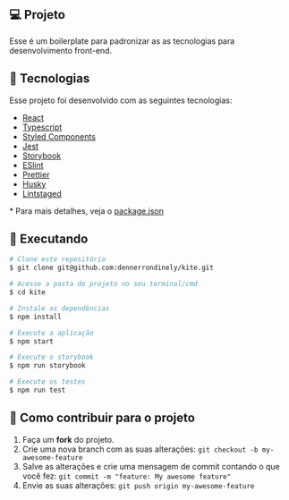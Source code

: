 
## 💻 Projeto

Esse é um boilerplate para padronizar as as tecnologias para desenvolvimento front-end.

## 🚀 Tecnologias

Esse projeto foi desenvolvido com as seguintes tecnologias:

- [React](https://pt-br.reactjs.org/)
- [Typescript](https://www.typescriptlang.org/)
- [Styled Components](https://styled-components.com/)
- [Jest](https://jestjs.io/)
- [Storybook](https://storybook.js.org/)
- [ESlint](https://eslint.org/)
- [Prettier](https://prettier.io/)
- [Husky](https://typicode.github.io/husky/#/)
- [Lintstaged](https://github.com/okonet/lint-staged)



\* Para mais detalhes, veja o [package.json](./package.json)

## 📓 Executando


```bash
# Clone este repositório
$ git clone git@github.com:dennerrondinely/kite.git

# Acesse a pasta do projeto no seu terminal/cmd
$ cd kite

# Instale as dependências
$ npm install

# Execute a aplicação
$ npm start

# Execute o storybook
$ npm run storybook

# Execute os testes
$ npm run test
```

## 🚧 Como contribuir para o projeto

1. Faça um **fork** do projeto.
2. Crie uma nova branch com as suas alterações: `git checkout -b my-awesome-feature`
3. Salve as alterações e crie uma mensagem de commit contando o que você fez: `git commit -m "feature: My awesome feature"`
4. Envie as suas alterações: `git push origin my-awesome-feature`
